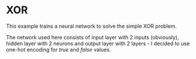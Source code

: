 # XOR

This example trains a neural network to solve the simple XOR problem.

The network used here consists of input layer with 2 inputs (obviously), hidden layer with 2 neurons and output layer with 2 layers - I decided to use one-hot encoding for _true_ and _false_ values.